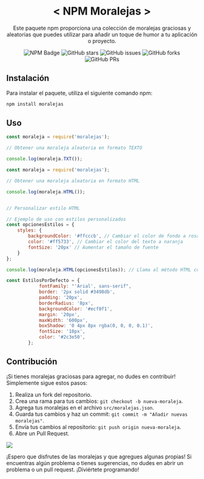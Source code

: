 <div align="center">
<h1>
 < NPM Moralejas >
</h1>
<p>Este paquete npm proporciona una colección de moralejas graciosas y aleatorias que puedes utilizar para añadir un toque de humor a tu aplicación o proyecto.</p>
</div>

<p></p>

<div align="center">

![NPM Badge](https://img.shields.io/badge/Moralejas-white?style=flat&logo=npm&label=NPM&color=white&link=https%3A%2F%2Fwww.npmjs.com%2Fpackage%2Fmoralejas)
![GitHub stars](https://img.shields.io/github/stars/Johnny1305/npm-moralejas)
![GitHub issues](https://img.shields.io/github/issues/Johnny1305/npm-moralejas)
![GitHub forks](https://img.shields.io/github/forks/Johnny1305/npm-moralejas)
![GitHub PRs](https://img.shields.io/github/issues-pr/Johnny1305/npm-moralejas)

</div>


## Instalación

Para instalar el paquete, utiliza el siguiente comando npm:

```bash
npm install moralejas
```

## Uso
```js
const moraleja = require('moralejas');

// Obtener una moraleja aleatoria en formato TEXTO

console.log(moraleja.TXT());

```
```js
const moraleja = require('moralejas');

// Obtener una moraleja aleatoria en formato HTML

console.log(moraleja.HTML());


// Personalizar estilo HTML

// Ejemplo de uso con estilos personalizados
const opcionesEstilos = {
    styles: {
        backgroundColor: '#ffcccb', // Cambiar el color de fondo a rosa claro
        color: '#ff5733', // Cambiar el color del texto a naranja
        fontSize: '20px' // Aumentar el tamaño de fuente
    }
};

console.log(moraleja.HTML(opcionesEstilos)); // Llama al método HTML con estilos personalizados
```
```js
const EstilosPorDefecto = {
            fontFamily: "'Arial', sans-serif",
            border: '2px solid #3498db',
            padding: '20px',
            borderRadius: '8px',
            backgroundColor: '#ecf0f1',
            margin: '20px',
            maxWidth: '600px',
            boxShadow: '0 4px 8px rgba(0, 0, 0, 0.1)',
            fontSize: '18px',
            color: '#2c3e50',
        };
```

## Contribución
¡Si tienes moralejas graciosas para agregar, no dudes en contribuir! Simplemente sigue estos pasos:

1. Realiza un fork del repositorio.
2. Crea una rama para tus cambios: `git checkout -b nueva-moraleja`.
3. Agrega tus moralejas en el archivo `src/moralejas.json`.
4. Guarda tus cambios y haz un commit: `git commit -m "Añadir nuevas moralejas"`.
5. Envía tus cambios al repositorio: `git push origin nueva-moraleja`.
6. Abre un Pull Request.

<a href="https://github.com/Johnny1305/npm-moralejas/graphs/contributors">
  <img src="https://contrib.rocks/image?repo=Johnny1305/npm-moralejas" />
</a>

¡Espero que disfrutes de las moralejas y que agregues algunas propias! Si encuentras algún problema o tienes sugerencias, no dudes en abrir un problema o un pull request. ¡Diviértete programando!